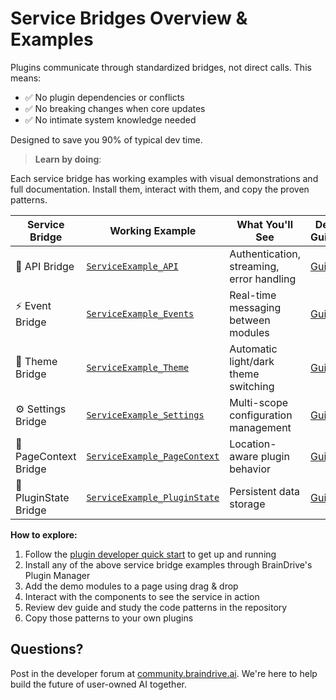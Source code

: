 # Service Bridges Overview & Examples

Plugins communicate through standardized bridges, not direct calls. This means:

- ✅ No plugin dependencies or conflicts
- ✅ No breaking changes when core updates
- ✅ No intimate system knowledge needed

Designed to save you 90% of typical dev time.

> **Learn by doing**: 

Each service bridge has working examples with visual demonstrations and full documentation. Install them, interact with them, and copy the proven patterns.

| Service Bridge         | Working Example                         | What You'll See                              | Dev Guide                         |
|------------------------|------------------------------------------|-----------------------------------------------|------------------------------|
| 🔗 API Bridge          | [`ServiceExample_API`](https://github.com/DJJones66/ServiceExample_API)               | Authentication, streaming, error handling     | [Guide](https://github.com/DJJones66/ServiceExample_API/blob/main/DEVELOPER_GUIDE.md)|
| ⚡ Event Bridge        | [`ServiceExample_Events`](https://github.com/DJJones66/ServiceExample_Events)            | Real-time messaging between modules           | [Guide](https://github.com/DJJones66/ServiceExample_Events/blob/main/DEVELOPER_GUIDE.md) |
| 🎨 Theme Bridge        | [`ServiceExample_Theme`](https://github.com/DJJones66/ServiceExample_Theme)             | Automatic light/dark theme switching          | [Guide](https://github.com/DJJones66/ServiceExample_Theme/blob/main/DEVELOPER_GUIDE.md) |
| ⚙️ Settings Bridge     | [`ServiceExample_Settings`](https://github.com/DJJones66/ServiceExample_Settings)          | Multi-scope configuration management          | [Guide](https://github.com/DJJones66/ServiceExample_Settings/blob/main/DEVELOPER_GUIDE.md) |
| 📍 PageContext Bridge  | [`ServiceExample_PageContext`](https://github.com/DJJones66/ServiceExample_PageContext)       | Location-aware plugin behavior                | [Guide](https://github.com/DJJones66/ServiceExample_PageContext/blob/main/DEVELOPER_GUIDE.md) |
| 💾 PluginState Bridge  | [`ServiceExample_PluginState`](https://github.com/DJJones66/ServiceExample_PluginState)       | Persistent data storage                       | [Guide](https://github.com/DJJones66/ServiceExample_PluginState/blob/main/DEVELOPER_GUIDE.md)|


**How to explore:**

1. Follow the [plugin developer quick start](https://github.com/BrainDriveAI/BrainDrive-Core/blob/main/PLUGIN_DEVELOPER_QUICKSTART.md) to get up and running
2. Install any of the above service bridge examples through BrainDrive's Plugin Manager
3. Add the demo modules to a page using drag & drop
4. Interact with the components to see the service in action
5. Review dev guide and study the code patterns in the repository
6. Copy those patterns to your own plugins

## Questions?

Post in the developer forum at [community.braindrive.ai](https://community.braindrive.ai/). We're here to help build the future of user-owned AI together. 



